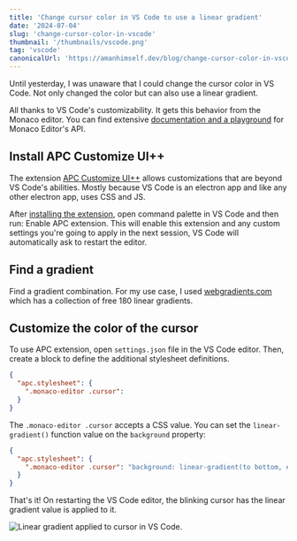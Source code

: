 ```yaml
---
title: 'Change cursor color in VS Code to use a linear gradient'
date: '2024-07-04'
slug: 'change-cursor-color-in-vscode'
thumbnail: '/thumbnails/vscode.png'
tag: 'vscode'
canonicalUrl: 'https://amanhimself.dev/blog/change-cursor-color-in-vscode/'
---
```


Until yesterday, I was unaware that I could change the cursor color in VS Code. Not only changed the color but can also use a linear gradient.

All thanks to VS Code's customizability. It gets this behavior from the Monaco editor. You can find extensive [documentation and a playground](https://microsoft.github.io/monaco-editor/) for Monaco Editor's API.

## Install APC Customize UI++

The extension [APC Customize UI++](https://marketplace.visualstudio.com/items?itemName=drcika.apc-extension) allows customizations that are beyond VS Code's abilities. Mostly because VS Code is an electron app and like any other electron app, uses CSS and JS.

After [installing the extension](https://marketplace.visualstudio.com/items?itemName=drcika.apc-extension), open command palette in VS Code and then run: Enable APC extension. This will enable this extension and any custom settings you're going to apply in the next session, VS Code will automatically ask to restart the editor.

## Find a gradient

Find a gradient combination. For my use case, I used [webgradients.com](https://webgradients.com/) which has a collection of free 180 linear gradients.

## Customize the color of the cursor

To use APC extension, open `settings.json` file in the VS Code editor. Then, create a block to define the additional stylesheet definitions.

```json
{
  "apc.stylesheet": {
    ".monaco-editor .cursor":
  }
}
```

The `.monaco-editor .cursor` accepts a CSS value. You can set the `linear-gradient()` function value on the `background` property:

```json
{
  "apc.stylesheet": {
    ".monaco-editor .cursor": "background: linear-gradient(to bottom, #FF8F00 0%, #FF204E 100%);"
  }
}
```

That's it! On restarting the VS Code editor, the blinking cursor has the linear gradient value is applied to it.

![Linear gradient applied to cursor in VS Code.](/images/change-cursor-color-vscode.png)
